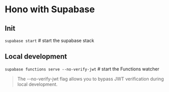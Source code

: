 # Hono with Supabase

## Init

`supabase start` # start the supabase stack

## Local development

`supabase functions serve --no-verify-jwt` # start the Functions watcher

> The --no-verify-jwt flag allows you to bypass JWT verification during local development.

